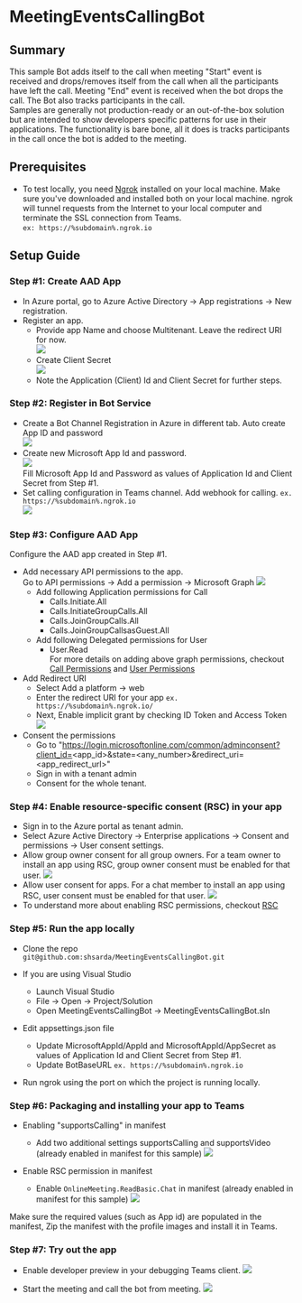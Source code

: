 # MeetingEventsCallingBot

## Summary
This sample Bot adds itself to the call when meeting "Start" event is received and drops/removes itself from the call when all the participants have left the call. Meeting "End" event is received when the bot drops the call. The Bot also tracks participants in the call.<br/>
Samples are generally not production-ready or an out-of-the-box solution but are intended to show developers specific patterns for use in their applications. The functionality is bare bone, all it does is tracks participants in the call once the bot is added to the meeting. 

## Prerequisites
- To test locally, you need [Ngrok](https://ngrok.com/download) installed on your local machine. Make sure you've downloaded and installed both on your local machine. ngrok will tunnel requests from the Internet to your local computer and terminate the SSL connection from Teams.<br/>
`ex: https://%subdomain%.ngrok.io` 

## Setup Guide

### Step #1: Create AAD App
- In Azure portal, go to Azure Active Directory -> App registrations -> New registration.
- Register an app.
	- Provide app Name and choose Multitenant. Leave the redirect URI for now.<br/>
	![](./Images/Setup_Step1_1.png)
	- Create Client Secret<br/>
	![](./Images/Setup_Step1_2.png)<br/>
	- Note the Application (Client) Id and Client Secret for further steps.

### Step #2: Register in Bot Service
- Create a Bot Channel Registration in Azure in different tab. Auto create App ID and password<br/>
![](./Images/Setup_Step2_1.png)<br/>
- Create new Microsoft App Id and password.<br/>
![](./Images/Setup_Step2_2.png)<br/>
Fill Microsoft App Id and Password as values of Application Id and Client Secret from Step #1.
- Set calling configuration in Teams channel. Add webhook for calling. `ex. https://%subdomain%.ngrok.io`<br/>
![](./Images/Setup_Step2_3.png)

### Step #3: Configure AAD App 
Configure the AAD app created in Step #1. 
- Add necessary API permissions to the app.<br/>
Go to API permissions -> Add a permission -> Microsoft Graph
![](./Images/Setup_Step3_1.png)
	- Add following Application permissions for Call
		- Calls.Initiate.All
		- Calls.InitiateGroupCalls.All
		- Calls.JoinGroupCalls.All
		- Calls.JoinGroupCallsasGuest.All
	- Add following Delegated permissions for User
		- User.Read<br/>
For more details on adding above graph permissions, checkout [Call Permissions](https://docs.microsoft.com/en-us/graph/api/call-answer?view=graph-rest-beta&tabs=http#permissions) and [User Permissions](https://docs.microsoft.com/en-us/graph/api/user-get?view=graph-rest-1.0&tabs=http#permissions)
- Add Redirect URI
	- Select Add a platform -> web
	- Enter the redirect URI for your app `ex. https://%subdomain%.ngrok.io/`
	- Next, Enable implicit grant by checking ID Token and Access Token
![](./Images/Setup_Step3_2.png)<br/>
- Consent the permissions
    - Go to "https://login.microsoftonline.com/common/adminconsent?client_id=<app_id>&state=<any_number>&redirect_uri=<app_redirect_url>"
    - Sign in with a tenant admin
    - Consent for the whole tenant.

### Step #4: Enable resource-specific consent (RSC) in your app
- Sign in to the Azure portal as tenant admin.
- Select Azure Active Directory -> Enterprise applications -> Consent and permissions -> User consent settings.
- Allow group owner consent for all group owners. For a team owner to install an app using RSC, group owner consent must be enabled for that user.
![](./Images/Setup_Step4_1.png)<br/>
- Allow user consent for apps. For a chat member to install an app using RSC, user consent must be enabled for that user.
![](./Images/Setup_Step4_2.png)<br/>
- To understand more about enabling RSC permissions, checkout [RSC](https://docs.microsoft.com/en-us/microsoftteams/platform/graph-api/rsc/resource-specific-consent#enable-resource-specific-consent-in-your-application)

### Step #5: Run the app locally
- Clone the repo <br/>
`git@github.com:shsarda/MeetingEventsCallingBot.git`

- If you are using Visual Studio
	- Launch Visual Studio
	- File -> Open -> Project/Solution
	- Open MeetingEventsCallingBot -> MeetingEventsCallingBot.sln

- Edit appsettings.json file
	- Update MicrosoftAppId/AppId and MicrosoftAppId/AppSecret as values of Application Id and Client Secret from Step #1.
	- Update BotBaseURL `ex. https://%subdomain%.ngrok.io`

- Run ngrok using the port on which the project is running locally.

### Step #6: Packaging and installing your app to Teams

- Enabling "supportsCalling" in manifest
	- Add two additional settings supportsCalling and supportsVideo (already enabled in manifest for this sample)
	![](./Images/Setup_Step6_1.png)<br/>

- Enable RSC permission in manifest
	- Enable `OnlineMeeting.ReadBasic.Chat` in manifest (already enabled in manifest for this sample)
	![](./Images/Setup_Step6_2.png)<br/>

Make sure the required values (such as App id) are populated in the manifest, Zip the manifest with the profile images and install it in Teams.

### Step #7: Try out the app

- Enable developer preview in your debugging Teams client.
![](./Images/Setup_Step7_1.png)

- Start the meeting and call the bot from meeting.
![](./Images/Setup_Step7_2.png)

